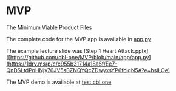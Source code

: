 # MVP
The Minimum Viable Product Files

The complete code for the MVP app is available in  [app.py](https://github.com/cbl-one/MVP/blob/main/app/app.py)


The example lecture slide was [Step 1 Heart Attack.pptx]([https://github.com/cbl-one/MVP/blob/main/app/app.py](https://1drv.ms/p/c/c955b31714a18a5f/Ee7-QnDSLtdPnHNjy76JV5sBZNQYQcZDwyxsYP6fciqN5A?e=hslLOe)


The MVP demo is available at [test.cbl.one](https://test.cbl.one)
